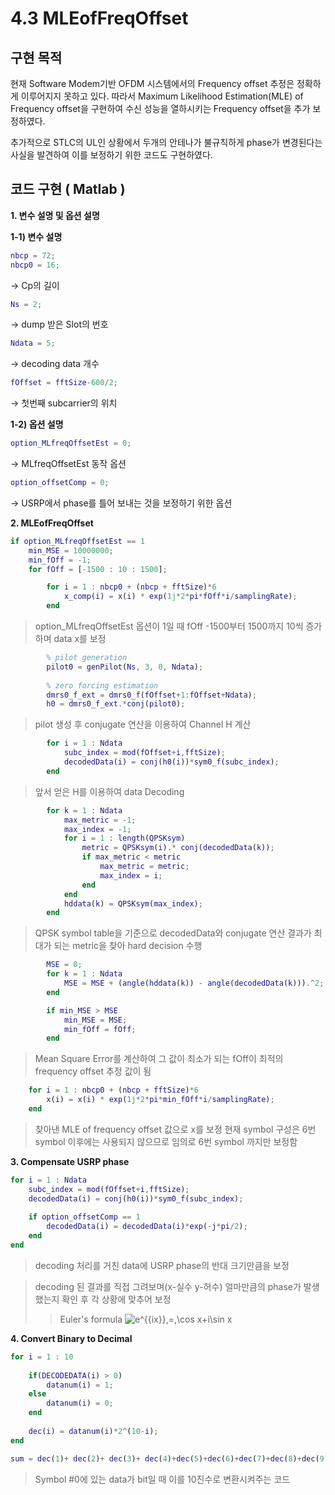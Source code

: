 # 4.3 MLEofFreqOffset

## 구현 목적

현재 Software Modem기반 OFDM 시스템에서의 Frequency offset 추정은 정확하게 이루어지지 못하고 있다. 따라서 Maximum Likelihood Estimation(MLE) of Frequency offset을 구현하여  수신 성능을 열하시키는 Frequency offset을 추가 보정하였다. 

추가적으로 STLC의 UL인 상황에서 두개의 안테나가 불규칙하게 phase가 변경된다는 사실을 발견하여 이를 보정하기 위한 코드도 구현하였다. 

## 코드 구현 ( Matlab )

**1. 변수 설명 및 옵션 설명**

**1-1) 변수 설명**
```matlab
nbcp = 72;
nbcp0 = 16;
```
→  Cp의 길이 
```matlab
Ns = 2;
```
→  dump 받은 Slot의 번호 
```matlab
Ndata = 5;
```
→  decoding data 개수
```matlab
fOffset = fftSize-600/2;
```
→ 첫번째 subcarrier의 위치 

**1-2) 옵션 설명**
```matlab
option_MLfreqOffsetEst = 0;
```
→  MLfreqOffsetEst 동작 옵션
```matlab
option_offsetComp = 0;
```
→  USRP에서 phase를 틀어 보내는 것을 보정하기 위한 옵션 


**2. MLEofFreqOffset**
```matlab
if option_MLfreqOffsetEst == 1
    min_MSE = 10000000;
    min_fOff = -1;
    for fOff = [-1500 : 10 : 1500];

        for i = 1 : nbcp0 + (nbcp + fftSize)*6
            x_comp(i) = x(i) * exp(1j*2*pi*fOff*i/samplingRate);
        end
```
> option_MLfreqOffsetEst 옵션이 1일 때 fOff -1500부터  1500까지 10씩 증가하며 data x를 보정  

```matlab
        % pilot generation
        pilot0 = genPilot(Ns, 3, 0, Ndata);     
        
        % zero forcing estimation
        dmrs0_f_ext = dmrs0_f(fOffset+1:fOffset+Ndata);
        h0 = dmrs0_f_ext.*conj(pilot0);
```
> pilot 생성 후 conjugate 연산을 이용하여 Channel H 계산 

```matlab
        for i = 1 : Ndata
            subc_index = mod(fOffset+i,fftSize);
            decodedData(i) = conj(h0(i))*sym0_f(subc_index);
        end
```
> 앞서 얻은 H를 이용하여 data Decoding 

```matlab
        for k = 1 : Ndata
            max_metric = -1;
            max_index = -1;
            for i = 1 : length(QPSKsym)
                metric = QPSKsym(i).* conj(decodedData(k));
                if max_metric < metric
                    max_metric = metric;
                    max_index = i;
                end
            end
            hddata(k) = QPSKsym(max_index);
        end
```
>  QPSK symbol table을 기준으로 decodedData와 conjugate 연산 결과가 최대가 되는 metric을 찾아 hard decision 수행 

```matlab
        MSE = 0;
        for k = 1 : Ndata
            MSE = MSE + (angle(hddata(k)) - angle(decodedData(k))).^2;
        end

        if min_MSE > MSE
            min_MSE = MSE;
            min_fOff = fOff;
        end
```
>  Mean Square Error를 계산하여 그 값이 최소가 되는 fOff이 최적의 frequency offset 추정 값이 됨 

```matlab
    for i = 1 : nbcp0 + (nbcp + fftSize)*6
        x(i) = x(i) * exp(1j*2*pi*min_fOff*i/samplingRate);
    end
```
>  찾아낸 MLE of frequency offset 값으로 x를 보정
>  현재 symbol 구성은 6번 symbol 이후에는 사용되지 않으므로 임의로 6번 symbol 까지만 보정함

**3. Compensate USRP phase**
```matlab
for i = 1 : Ndata
    subc_index = mod(fOffset+i,fftSize);
    decodedData(i) = conj(h0(i))*sym0_f(subc_index);
    
    if option_offsetComp == 1
        decodedData(i) = decodedData(i)*exp(-j*pi/2);
    end
end
```
> decoding 처리를 거친 data에 USRP phase의 반대 크기만큼을 보정

> decoding 된 결과를 직접 그려보며(x-실수 y-허수) 얼마만큼의 phase가 발생했는지 확인 후 각 상황에 맞추어 보정 
> > Euler's formula
> ![e^{{ix}}\,=\,\cos x+i\sin x](https://wikimedia.org/api/rest_v1/media/math/render/svg/cdbbe899b8f3a08cc2d8f6562a2a6216ac3fe010)



**4. Convert Binary to Decimal**
```matlab
for i = 1 : 10
    
    if(DECODEDATA(i) > 0)
        datanum(i) = 1;
    else
        datanum(i) = 0;
    end
    
    dec(i) = datanum(i)*2^(10-i);
end

sum = dec(1)+ dec(2)+ dec(3)+ dec(4)+dec(5)+dec(6)+dec(7)+dec(8)+dec(9)+dec(10)
```
> Symbol #0에 있는 data가 bit일 때 이를 10진수로 변환시켜주는 코드 

